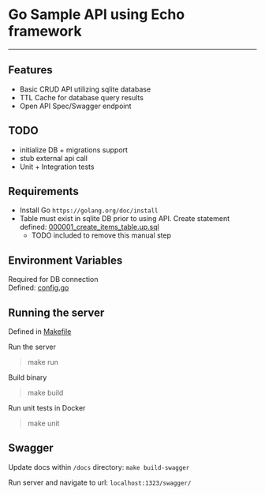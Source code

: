 # Go Sample API using Echo framework
___

## Features
- Basic CRUD API utilizing sqlite database
- TTL Cache for database query results
- Open API Spec/Swagger endpoint

## TODO
- initialize DB + migrations support
- stub external api call
- Unit + Integration tests

## Requirements
- Install Go `https://golang.org/doc/install`
- Table must exist in sqlite DB prior to using API. Create statement defined: [000001_create_items_table.up.sql](db/migrations/000001_create_items_table.up.sql)
  - TODO included to remove this manual step

## Environment Variables
Required for DB connection \
Defined: [config.go](config/config.go)

## Running the server
Defined in [Makefile](Makefile)

Run the server
> make run

Build binary
> make build

Run unit tests in Docker
> make unit

## Swagger
Update docs within `/docs` directory: `make build-swagger`

Run server and navigate to url: `localhost:1323/swagger/`
